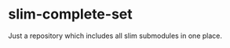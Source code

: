 slim-complete-set
=================

Just a repository which includes all slim submodules in one place.
